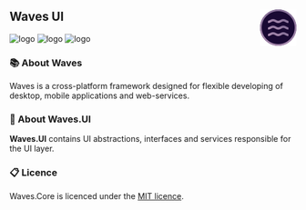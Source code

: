 ## <img style="float: right;" src="files/images/logo_64.png"/>  Waves UI
![logo](https://img.shields.io/github/license/waves-framework/waves.ui) ![logo](https://img.shields.io/nuget/v/Waves.UI) ![logo](https://img.shields.io/nuget/dt/Waves.UI)

### 📚 About Waves
Waves is a cross-platform framework designed for flexible developing of desktop, mobile applications and web-services.

### 📒 About Waves.UI

**Waves.UI** contains UI abstractions, interfaces and services responsible for the UI layer.

### 📋 Licence

Waves.Core is licenced under the [MIT licence](https://github.com/ambertape/waves.presentation/blob/master/license.md).

